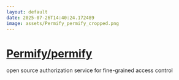 ```yaml
---
layout: default
date: 2025-07-26T14:40:24.172489
image: assets/Permify_permify_cropped.png
---
```


# [Permify/permify](https://github.com/Permify/permify)

open source authorization service for fine-grained access control
